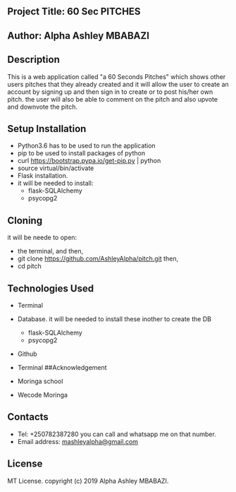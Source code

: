 ## Project Title: 60 Sec PITCHES

## Author: Alpha Ashley MBABAZI

## Description

This is a web application called "a 60 Seconds Pitches" which shows other users pitches that they already created and it will allow the user to create an account by signing up and then sign in to create or to post his/her own pitch. the user will also be able to comment on the pitch and also upvote and downvote the pitch.

## Setup Installation

* Python3.6 has to be used to run the application
* pip to be used to install packages of python
* curl https://bootstrap.pypa.io/get-pip.py | python
* source virtual/bin/activate
* Flask installation.
* it will be needed to install: 
    * flask-SQLAlchemy
    * psycopg2
## Cloning

it will be neede to open:
* the terminal, and then,
* git clone https://github.com/AshleyAlpha/pitch.git then,
* cd pitch
## Technologies Used

* Terminal
* Database. it will be needed to install these inother to create the DB  
     * flask-SQLAlchemy
     * psycopg2
* Github
* Terminal
##Acknowledgement

* Moringa school
* Wecode Moringa

## Contacts
 
* Tel: +250782387280 you can call and whatsapp me on that number.
* Email address: mashleyalpha@gmail.com

## License

MT License. copyright (c) 2019 Alpha Ashley MBABAZI.
    